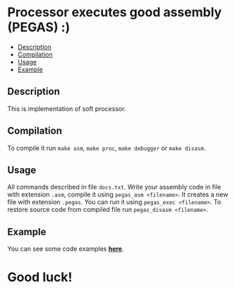 # Processor executes good assembly (PEGAS) :)

* [Description](#Description)   
* [Compilation](#Compilation)    
* [Usage](#Usage)    
* [Example](#Example)   


## Description

This is implementation of soft processor.



## Compilation

To compile it run `make asm`, `make proc`, `make debugger` or `make disasm`.



## Usage

All commands described in file `docs.txt`. Write your assembly code
in file with extension `.asm`, compile it using `pegas_asm <filename>`.
It creates a new file with extension `.pegas`. You can
run it using `pegas_exec <filename>`.
To restore source code from compiled file run `pegas_disasm <filename>`.



## Example

You can see some code examples **[here](examples/ "Example")**.




# Good luck!
